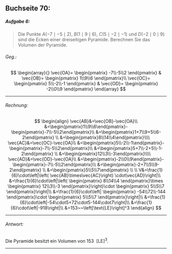 ## Buchseite 70:
##### Aufgabe 6:
> Die Punkte $A\left(-7\mid-5\mid2\right)$, $B\left(1\mid9\mid6\right)$, $C\left(5\mid-2\mid-1\right)$ und $D\left(-2\mid0\mid9\right)$ sind die Ecken einer dreiseitigen Pyramide. Berechnen Sie das Volumen der Pyramide.
###### Geg.:
$$
\begin{array}{}
	\vec{OA}=
		\begin{pmatrix}
			-7\\-5\\2
		\end{pmatrix}
		&
		\vec{OB}=
		\begin{pmatrix}
			1\\9\\6
		\end{pmatrix}\\
		\vec{OC}=
		\begin{pmatrix}
			5\\-2\\-1
		\end{pmatrix}
		&
		\vec{OD}=
		\begin{pmatrix}
			-2\\0\\9
		\end{pmatrix}
\end{array}
$$

---
###### Rechnung:
$$
\begin{align}
	\vec{AB}&=\vec{OB}-\vec{OA}\\
		&=\begin{pmatrix}1\\9\\6\end{pmatrix}-
			\begin{pmatrix}-7\\-5\\2\end{pmatrix}\\
		&=\begin{pmatrix}1+7\\9+5\\6-2\end{pmatrix} \\
			&=\begin{pmatrix}8\\14\\4\end{pmatrix}\\\\
	\vec{AC}&=\vec{OC}-\vec{OA}\\
		&=\begin{pmatrix}5\\-2\\-1\end{pmatrix}-
			\begin{pmatrix}-7\\-5\\2\end{pmatrix}\\
		&=\begin{pmatrix}5+7\\-2+5\\-1-2\end{pmatrix} \\
			&=\begin{pmatrix}12\\3\\-3\end{pmatrix}\\\\
	\vec{AD}&=\vec{OD}-\vec{OA}\\
		&=\begin{pmatrix}-2\\0\\9\end{pmatrix}-
			\begin{pmatrix}-7\\-5\\2\end{pmatrix}\\
		&=\begin{pmatrix}-2+7\\5\\9-2\end{pmatrix} \\
			&=\begin{pmatrix}5\\5\\7\end{pmatrix} \\
 \\
 V&=\frac{1}{6}\cdot\left|\left( \vec{AB}\times\vec{AC}\right) \cdot\vec{AD}\right|\\ &=\frac{1}{6}\cdot\left|\left( \begin{pmatrix} 8\\14\\4 \end{pmatrix}\times \begin{pmatrix} 12\\3\\-3 \end{pmatrix}\right)\cdot \begin{pmatrix} 5\\5\\7 \end{pmatrix}\right|\\ &=\frac{1}{6}\cdot\left| \begin{pmatrix} -54\\72\\-144 \end{pmatrix}\cdot \begin{pmatrix} 5\\5\\7 \end{pmatrix}\right|\\ &=\frac{1}{6}\cdot\left|-54\cdot5+72\cdot5-144\cdot7\right|\\ &=\frac{1}{6}\cdot\left|-918\right|\\ &=153~~\left[\text{LE}\right]^3 \end{align} $$ 

---
###### Antwort:
Die Pyramide besitzt ein Volumen von $153~~\left[\text{LE}\right]^{3}$.

---
